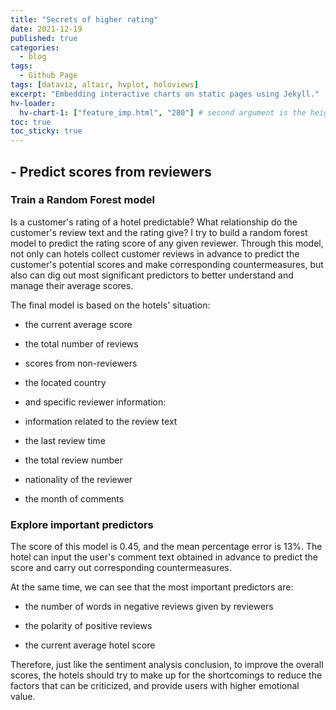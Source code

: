 ```yaml
---
title: "Secrets of higher rating"
date: 2021-12-19
published: true
categories:
  - blog
tags:
  - Github Page
tags: [dataviz, altair, hvplot, holoviews]
excerpt: "Embedding interactive charts on static pages using Jekyll."
hv-loader:
  hv-chart-1: ["feature_imp.html", "280"] # second argument is the height
toc: true
toc_sticky: true
---
```


## **- Predict scores from reviewers**

### **Train a Random Forest model**

Is a customer's rating of a hotel predictable? What relationship do the customer's review text and the rating give? I try to build a random forest model to predict the rating score of any given reviewer. Through this model, not only can hotels collect customer reviews in advance to predict the customer's potential scores and make corresponding countermeasures, but also can dig out most significant predictors to better understand and manage their average scores.

The final model is based on the hotels' situation:

-   the current average score

-   the total number of reviews

-   scores from non-reviewers

-   the located country

-   and specific reviewer information:

-   information related to the review text

-   the last review time

-   the total review number

-   nationality of the reviewer

-   the month of comments

### **Explore important predictors**

The score of this model is 0.45, and the mean percentage error is 13%. The hotel can input the user's comment text obtained in advance to predict the score and carry out corresponding countermeasures.

At the same time, we can see that the most important predictors are:

-   the number of words in negative reviews given by reviewers

-   the polarity of positive reviews

-   the current average hotel score


<div id="hv-chart-1"></div>


Therefore, just like the sentiment analysis conclusion, to improve the overall scores, the hotels should try to make up for the shortcomings to reduce the factors that can be criticized, and provide users with higher emotional value.
